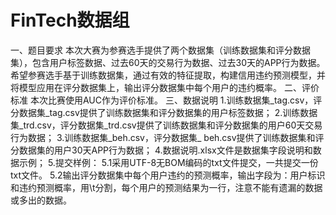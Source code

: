 # FinTech数据组
一、题目要求
  本次大赛为参赛选手提供了两个数据集（训练数据集和评分数据集），包含用户标签数据、过去60天的交易行为数据、过去30天的APP行为数据。
希望参赛选手基于训练数据集，通过有效的特征提取，构建信用违约预测模型，并将模型应用在评分数据集上，输出评分数据集中每个用户的违约概率。
二、评价标准
  本次比赛使用AUC作为评价标准。
三、数据说明
  1.训练数据集_tag.csv，评分数据集_tag.csv提供了训练数据集和评分数据集的用户标签数据；
  2.训练数据集_trd.csv，评分数据集_trd.csv提供了训练数据集和评分数据集的用户60天交易行为数据；
  3.训练数据集_beh.csv，评分数据集_ beh.csv提供了训练数据集和评分数据集的用户30天APP行为数据；
  4.数据说明.xlsx文件是数据集字段说明和数据示例；
  5.提交样例：
    5.1采⽤UTF-8⽆BOM编码的txt⽂件提交，⼀共提交⼀份txt⽂件。
    5.2输出评分数据集中每个用户违约的预测概率，输出字段为：用户标识和违约预测概率，用\t分割，每个用户的预测结果为一行，注意不能有遗漏的数据或多出的数据。
